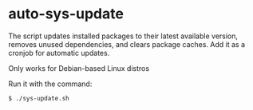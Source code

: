 # auto-sys-update
The script updates installed packages to their latest available version, removes unused dependencies, and clears package caches.
Add it as a cronjob for automatic updates.

Only works for Debian-based Linux distros

Run it with the command:

    $ ./sys-update.sh